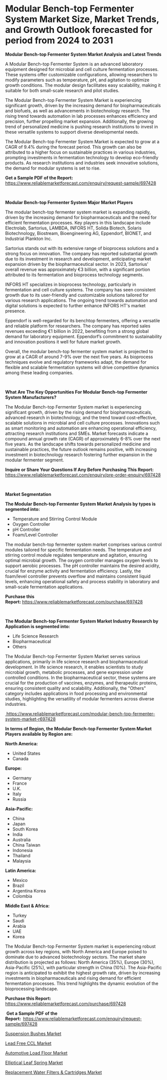 <p><h1>Modular Bench-top Fermenter System Market Size, Market Trends, and Growth Outlook forecasted for period from 2024 to 2031</h1></p><p><strong>Modular Bench-top Fermenter System Market Analysis and Latest Trends</strong></p>
<p><p>A Modular Bench-top Fermenter System is an advanced laboratory equipment designed for microbial and cell culture fermentation processes. These systems offer customizable configurations, allowing researchers to modify parameters such as temperature, pH, and agitation to optimize growth conditions. The modular design facilitates easy scalability, making it suitable for both small-scale research and pilot studies.</p><p>The Modular Bench-top Fermenter System Market is experiencing significant growth, driven by the increasing demand for biopharmaceuticals and biofuels, as well as advancements in biotechnology research. The rising trend towards automation in lab processes enhances efficiency and precision, further propelling market expansion. Additionally, the growing trend of personalized medicine is pushing research institutions to invest in these versatile systems to support diverse developmental needs.</p><p>The Modular Bench-top Fermenter System Market is expected to grow at a CAGR of 9.4% during the forecast period. This growth can also be attributed to a higher focus on sustainable practices in various industries, prompting investments in fermentation technology to develop eco-friendly products. As research institutions and industries seek innovative solutions, the demand for modular systems is set to rise.</p></p>
<p><strong>Get a Sample PDF of the Report:&nbsp;</strong> <a href="https://www.reliablemarketforecast.com/enquiry/request-sample/697428?utm_campaign=121&utm_medium=2&utm_source=Github&utm_content=ia&utm_term=10122024&utm_id=modular-bench-top-fermenter-system">https://www.reliablemarketforecast.com/enquiry/request-sample/697428</a></p>
<p>&nbsp;</p>
<p><strong>Modular Bench-top Fermenter System Major Market Players</strong></p>
<p><p>The modular bench-top fermenter system market is expanding rapidly, driven by the increasing demand for biopharmaceuticals and the need for efficient fermentation processes. Key players in this landscape include Electrolab, Sartorius, LAMBDA, INFORS HT, Solida Biotech, Solaris Biotechnology, Biostream, Bioengineering AG, Eppendorf, BIONET, and Industrial Plankton Inc.</p><p>Sartorius stands out with its extensive range of bioprocess solutions and a strong focus on innovation. The company has reported substantial growth due to its investment in research and development, anticipating market expansion driven by the biopharmaceutical sector. In 2023, Sartorius' overall revenue was approximately €3 billion, with a significant portion attributed to its fermentation and bioprocess technology segments.</p><p>INFORS HT specializes in bioprocess technology, particularly in fermentation and cell culture systems. The company has seen consistent growth due to its user-friendly and customizable solutions tailored for various research applications. The ongoing trend towards automation and digital solutions is expected to further enhance INFORS HT's market presence.</p><p>Eppendorf is well-regarded for its benchtop fermenters, offering a versatile and reliable platform for researchers. The company has reported sales revenues exceeding €1 billion in 2022, benefiting from a strong global demand for laboratory equipment. Eppendorf’s commitment to sustainability and innovation positions it well for future market growth.</p><p>Overall, the modular bench-top fermenter system market is projected to grow at a CAGR of around 7-9% over the next five years. As bioprocess techniques evolve and regulatory frameworks adapt, the demand for flexible and scalable fermentation systems will drive competitive dynamics among these leading companies.</p></p>
<p>&nbsp;</p>
<p><strong>What Are The Key Opportunities For Modular Bench-top Fermenter System Manufacturers?</strong></p>
<p><p>The Modular Bench-top Fermenter System market is experiencing significant growth, driven by the rising demand for biopharmaceuticals, advanced research in biotechnology, and the trend toward cost-effective, scalable solutions in microbial and cell culture processes. Innovations such as smart monitoring and automation are enhancing operational efficiency, attracting research institutions and SMEs. Market forecasts indicate a compound annual growth rate (CAGR) of approximately 6-8% over the next five years. As the landscape shifts towards personalized medicine and sustainable practices, the future outlook remains positive, with increasing investment in biotechnology research fostering further expansion in the modular fermenter segment.</p></p>
<p><strong>Inquire or Share Your Questions If Any Before Purchasing This Report:</strong> <a href="https://www.reliablemarketforecast.com/enquiry/pre-order-enquiry/697428?utm_campaign=121&utm_medium=2&utm_source=Github&utm_content=ia&utm_term=10122024&utm_id=modular-bench-top-fermenter-system">https://www.reliablemarketforecast.com/enquiry/pre-order-enquiry/697428</a></p>
<p>&nbsp;</p>
<p><strong>Market Segmentation</strong></p>
<p><strong>The Modular Bench-top Fermenter System Market Analysis by types is segmented into:</strong></p>
<p><ul><li>Temperature and Stirring Control Module</li><li>Oxygen Controller</li><li>pH Controller</li><li>Foam/Level Controller</li></ul></p>
<p><p>The modular bench-top fermenter system market comprises various control modules tailored for specific fermentation needs. The temperature and stirring control module regulates temperature and agitation, ensuring optimal microbial growth. The oxygen controller manages oxygen levels to support aerobic processes. The pH controller maintains the desired acidity, crucial for enzyme activity and fermentation efficiency. Lastly, the foam/level controller prevents overflow and maintains consistent liquid levels, enhancing operational safety and process stability in laboratory and small-scale fermentation applications.</p></p>
<p><strong>Purchase this Report:&nbsp;</strong><a href="https://www.reliablemarketforecast.com/purchase/697428?utm_campaign=121&utm_medium=2&utm_source=Github&utm_content=ia&utm_term=10122024&utm_id=modular-bench-top-fermenter-system">https://www.reliablemarketforecast.com/purchase/697428</a></p>
<p>&nbsp;</p>
<p><strong>The Modular Bench-top Fermenter System Market Industry Research by Application is segmented into:</strong></p>
<p><ul><li>Life Science Research</li><li>Biopharmaceutical</li><li>Others</li></ul></p>
<p><p>The Modular Bench-top Fermenter System Market serves various applications, primarily in life science research and biopharmaceutical development. In life science research, it enables scientists to study microbial growth, metabolic processes, and gene expression under controlled conditions. In the biopharmaceutical sector, these systems are crucial for the production of vaccines, enzymes, and therapeutic proteins, ensuring consistent quality and scalability. Additionally, the "Others" category includes applications in food processing and environmental studies, highlighting the versatility of modular fermenters across diverse industries.</p></p>
<p><a href="https://www.reliablemarketforecast.com/modular-bench-top-fermenter-system-market-r697428?utm_campaign=121&utm_medium=2&utm_source=Github&utm_content=ia&utm_term=10122024&utm_id=modular-bench-top-fermenter-system">&nbsp;https://www.reliablemarketforecast.com/modular-bench-top-fermenter-system-market-r697428</a></p>
<p><strong>In terms of Region, the Modular Bench-top Fermenter System Market Players available by Region are:</strong></p>
<p>
    <p> <strong> North America: </strong>
        <ul>
            <li>United States</li>
            <li>Canada</li>
        </ul>
        </p> 
    <p> <strong> Europe: </strong>
        <ul>
            <li>Germany</li>
            <li>France</li>
            <li>U.K.</li>
            <li>Italy</li>
            <li>Russia</li>
        </ul>
        </p> 
    <p> <strong> Asia-Pacific: </strong>
        <ul>
            <li>China</li>
            <li>Japan</li>
            <li>South Korea</li>
            <li>India</li>
            <li>Australia</li>
            <li>China Taiwan</li>
            <li>Indonesia</li>
            <li>Thailand</li>
            <li>Malaysia</li>
        </ul>
        </p> 
    <p> <strong> Latin America: </strong>
        <ul>
            <li>Mexico</li>
            <li>Brazil</li>
            <li>Argentina Korea</li>
            <li>Colombia</li>
        </ul>
        </p> 
    <p> <strong> Middle East & Africa: </strong>
        <ul>
            <li>Turkey</li>
            <li>Saudi</li>
            <li>Arabia</li>
            <li>UAE</li>
            <li>Korea</li>
        </ul>
    </p>
    </p>
<p><p>The Modular Bench-top Fermenter System market is experiencing robust growth across key regions, with North America and Europe poised to dominate due to advanced biotechnology sectors. The market share distribution is projected as follows: North America (35%), Europe (30%), Asia-Pacific (25%), with particular strength in China (10%). The Asia-Pacific region is anticipated to exhibit the highest growth rate, driven by increasing investments in biopharmaceuticals and rising demand for efficient fermentation processes. This trend highlights the dynamic evolution of the bioprocessing landscape.</p></p>
<p><strong>Purchase this Report: </strong><a href="https://www.reliablemarketforecast.com/purchase/697428?utm_campaign=121&utm_medium=2&utm_source=Github&utm_content=ia&utm_term=10122024&utm_id=modular-bench-top-fermenter-system">https://www.reliablemarketforecast.com/purchase/697428</a></p>
<p>&nbsp;<strong>Get a Sample PDF of the Report:&nbsp;&nbsp;</strong><a href="https://www.reliablemarketforecast.com/enquiry/request-sample/697428?utm_campaign=121&utm_medium=2&utm_source=Github&utm_content=ia&utm_term=10122024&utm_id=modular-bench-top-fermenter-system">https://www.reliablemarketforecast.com/enquiry/request-sample/697428</a></p>
<p><strong></strong></p>
<p><p><a href="https://www.linkedin.com/pulse/examination-market-segmentation-suspension-bushes-from-n8hqe?utm_campaign=121&utm_medium=2&utm_source=Github&utm_content=ia&utm_term=10122024&utm_id=modular-bench-top-fermenter-system">Suspension Bushes Market</a></p><p><a href="https://github.com/RoccoManning/Market-Research-Report-List-7/blob/main/lead-free-ccl-market.md?utm_campaign=121&utm_medium=2&utm_source=Github&utm_content=ia&utm_term=10122024&utm_id=modular-bench-top-fermenter-system">Lead Free CCL Market</a></p><p><a href="https://www.linkedin.com/pulse/examining-future-automotive-load-floor-market-trend-analysis-wz7tf?utm_campaign=121&utm_medium=2&utm_source=Github&utm_content=ia&utm_term=10122024&utm_id=modular-bench-top-fermenter-system">Automotive Load Floor Market</a></p><p><a href="https://www.linkedin.com/pulse/deep-dive-elliptical-leaf-spring-market-future-growth-103-xubof?utm_campaign=121&utm_medium=2&utm_source=Github&utm_content=ia&utm_term=10122024&utm_id=modular-bench-top-fermenter-system">Elliptical Leaf Spring Market</a></p><p><a href="https://www.linkedin.com/pulse/futur-trend-quest-sl8ue?utm_campaign=121&utm_medium=2&utm_source=Github&utm_content=ia&utm_term=10122024&utm_id=modular-bench-top-fermenter-system">Replacement Water Filters & Cartridges Market</a></p></p>